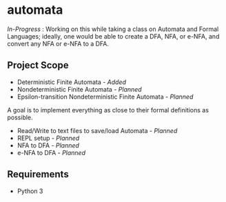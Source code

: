 # automata

*In-Progress* : Working on this while taking a class on Automata and Formal Languages; ideally, one would be able to create a DFA, NFA, or e-NFA, and convert any NFA or e-NFA to a DFA.

## Project Scope

- Deterministic Finite Automata - *Added*
- Nondeterministic Finite Automata - *Planned*
- Epsilon-transition Nondeterministic Finite Automata - *Planned* 

A goal is to implement everything as close to their formal definitions as possible.

- Read/Write to text files to save/load Automata - *Planned*
- REPL setup - *Planned*
- NFA to DFA - *Planned*
- e-NFA to DFA - *Planned*

## Requirements

- Python 3
